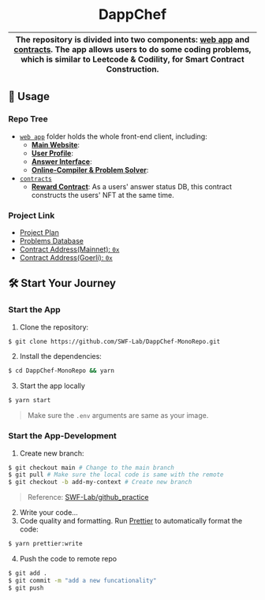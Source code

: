 <p align="center">
    <h1 align="center">
        DappChef
    </h1>
</p>

| The repository is divided into two components: [web app](./apps/web-app) and [contracts](./apps/contracts). The app allows users to do some coding problems, which is similar to Leetcode & Codility, for Smart Contract Construction. |
| --------------------------------------------------------------------------------------------------------------------------------------------------------------------------------------------------------------------------------------------------------------------------------------------------------- |

## 📜 Usage

### Repo Tree
- [`web app`](./apps/web-app) folder holds the whole front-end client, including:
    - [**Main Website**](./apps/web-app):
    - [**User Profile**](./apps/web-app):
    - [**Answer Interface**](./apps/web-app):
    - [**Online-Compiler & Problem Solver**](./apps/web-app):
- [`contracts`](./apps/contracts)
    - [**Reward Contract**](./apps/contracts): As a users' answer status DB, this contract constructs the users' NFT at the same time.

### Project Link

- [Project Plan](https://docs.google.com/spreadsheets/d/1JHpkHeemQ1i-WCXACzaRqulWoGvU9uJ2xneoW05S42A/edit?usp=sharing)
- [Problems Database](https://github.com/SWF-Lab/DappChef-ProblemsDB)
- [Contract Address(Mainnet): `0x`]()
- [Contract Address(Goerli): `0x`]()


## 🛠 Start Your Journey

### Start the App

1. Clone the repository:
```bash
$ git clone https://github.com/SWF-Lab/DappChef-MonoRepo.git
```
2. Install the dependencies:
```bash
$ cd DappChef-MonoRepo && yarn
```
3. Start the app locally
```bash
$ yarn start
```

> Make sure the `.env` arguments are same as your image.

### Start the App-Development
1. Create new branch:
```bash
$ git checkout main # Change to the main branch
$ git pull # Make sure the local code is same with the remote
$ git checkout -b add-my-context # Create new branch
```
> Reference: [SWF-Lab/github_practice](https://github.com/SWF-Lab/github_practice)
2. Write your code...
3. Code quality and formatting. Run [Prettier](https://prettier.io/) to automatically format the code:
```bash
$ yarn prettier:write
```
4. Push the code to remote repo
```bash
$ git add .
$ git commit -m "add a new funcationality"
$ git push
```